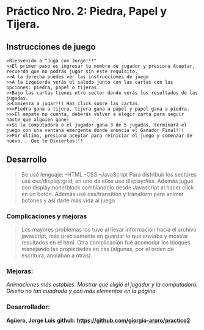 # Práctico Nro. 2: Piedra, Papel y Tijera.
## Instrucciones de juego
    >Bienvenido a "Jugá con Jorge!!!"
    >>El primer paso es ingresar tu nombre de jugador y presiona Aceptar, recuerda que no podrás jugar sin este requisito.
    >>A la derecha puedes ver las instrucciones de juego
    >>A la izquierda verás el saludo junto con las cartas con las opciones: piedra, papel o tijeras.
    >>Bajo las cartas tienes otro sector donde verás los resultados de las jugadas.
    >>Comienza a jugar!!! Haz click sobre las cartas.
    >>>Piedra gana a tijera, tijera gana a papel y papel gana a piedra.
    >>>El empate no cuenta, deberás volver a elegir carta para seguir haste que alguien gane!
    >>Si la computadora o el jugador gana 3 de 5 jugadas, terminará el juego con una ventana emergente donde anuncia el Ganador Final!!!
    >>Por último, presiona aceptar para reiniciar el juego y comenzar de nuevo... Que te Diviertas!!!


## Desarrollo
>Se usó lenguaje:
    -HTML
    -CSS
    -JavaScript
>Para distribuír los sectores usé css/display:grid, en uno de ellos usé display:flex.
Además jugué con display:none/block cambiandolo desde Javascript al hacer click en un botón.
>Además usé css/transition y transform para animar botones y así darle más vida al juego.
### Complicaciones y mejoras
>Los mayores problemas los tuve al llevar información hacia el archivo javascript, más precisamente en guardar lo que enviaba y mostrar resultados en el html.
>Otra complicación fué acomodar los bloques manejando las propiedades en css (algunas, por el orden de escritura, anulaban a otras).
### Mejoras: 
*Animaciones más estables.*
*Mostrar qué eligió el jugador y la computadora.*
*Diseño no tan cuadrado y con más elementos en la página.*
### Desarrollador:
**Agüero, Jorge Luis**
**github: https://github.com/giorgio-arpro/practico2**